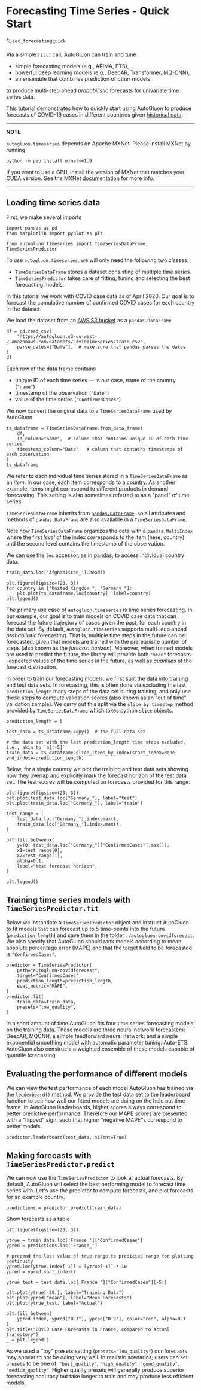 # Forecasting Time Series - Quick Start
:label:`sec_forecastingquick`

Via a simple `fit()` call, AutoGluon can train and tune

- simple forecasting models (e.g., ARIMA, ETS),
- powerful deep learning models (e.g., DeepAR, Transformer, MQ-CNN),
- an ensemble that combines prediction of other models

to produce multi-step ahead _probabilistic_ forecasts for univariate time series data.

This tutorial demonstrates how to quickly start using AutoGluon to produce forecasts of COVID-19 cases in different countries given [historical data](https://www.kaggle.com/c/covid19-global-forecasting-week-4).

---
**NOTE**

`autogluon.timeseries` depends on Apache MXNet. Please install MXNet by running

```shell
python -m pip install mxnet~=1.9
```

If you want to use a GPU, install the version of MXNet that matches your CUDA version. See the
MXNet [documentation](https://mxnet.apache.org/versions/1.9.1/get_started?) for more info.

---
## Loading time series data

First, we make several imports
```{.python .input}
import pandas as pd
from matplotlib import pyplot as plt

from autogluon.timeseries import TimeSeriesDataFrame, TimeSeriesPredictor
```
To use `autogluon.timeseries`, we will only need the following two classes:
- `TimeSeriesDataFrame` stores a dataset consisting of multiple time series.
- `TimeSeriesPredictor` takes care of fitting, tuning and selecting the best forecasting models.


In this tutorial we work with COVID case data as of April 2020.
Our goal is to forecast the cumulative number of confirmed COVID cases for each country in the dataset.

We load the dataset from an [AWS S3 bucket](https://aws.amazon.com/s3/) as a `pandas.DataFrame`
```{.python .input}
df = pd.read_csv(
    "https://autogluon.s3-us-west-2.amazonaws.com/datasets/CovidTimeSeries/train.csv",
    parse_dates=["Date"],  # make sure that pandas parses the dates
)
df
```
Each row of the data frame contains
- unique ID of each time series — in our case, name of the country (`"name"`)
- timestamp of the observation (`"Date"`)
- value of the time series (`"ConfirmedCases"`)

We now convert the original data to a `TimeSeriesDataFrame` used by AutoGluon
```{.python .input}
ts_dataframe = TimeSeriesDataFrame.from_data_frame(
    df,
    id_column="name",  # column that contains unique ID of each time series
    timestamp_column="Date",  # column that contains timestamps of each observation
)
ts_dataframe
```
We refer to each individual time series stored in a `TimeSeriesDataFrame` as an _item_.
In our case, each item corresponds to a country.
As another example, items might correspond to different products in demand forecasting.
This setting is also sometimes referred to as a "panel" of time series.

`TimeSeriesDataFrame` inherits from [`pandas.DataFrame`](https://pandas.pydata.org/pandas-docs/stable/reference/api/pandas.DataFrame.html), so all attributes and methods of `pandas.DataFrame` are also available in a `TimeSeriesDataFrame`.

Note how `TimeSeriesDataFrame` organizes the data with a `pandas.MultiIndex` where the first _level_ of the index
corresponds to the item (here, country) and the second level contains the timestamp of the observation.

We can use the `loc` accessor, as in pandas, to access individual country data.
```{.python .input}
train_data.loc['Afghanistan_'].head()
```

```{.python .input}
plt.figure(figsize=(20, 3))
for country in ["United Kingdom_", "Germany_"]:
    plt.plot(ts_dataframe.loc[country], label=country)
plt.legend()
```


The primary use case of `autogluon.timeseries` is time series forecasting. In our example, our goal is to train models on COVID case data
that can forecast the future trajectory of cases given the past, for each country in the data set.
By default, `autogluon.timeseries` supports multi-step ahead _probabilistic_ forecasting. That is, multiple time steps in the future
can be forecasted, given that models are trained with the prerequisite number of steps (also known as the _forecast horizon_).
Moreover, when trained models are used to predict the future, the library will provide both `"mean"`
forecasts--expected values of the time series in the future, as well as _quantiles_ of the forecast distribution.

In order to train our forecasting models, we first split the data into training and test data sets.
In forecasting, this is often done via excluding the last `prediction_length` many steps of the data set during training, and
only use these steps to compute validation scores (also known as an "out of time" validation sample).
We carry out this split via the `slice_by_timestep` method provided by `TimeSeriesDataFrame` which takes python `slice` objects.


```{.python .input}
prediction_length = 5

test_data = ts_dataframe.copy()  # the full data set

# the data set with the last prediction_length time steps excluded, i.e., akin to `a[:-5]`
train_data = ts_dataframe.slice_items_by_index(start_index=None, end_index=-prediction_length)
```

Below, for a single country we plot the training and test data sets showing how they overlap and explicitly mark the forecast horizon of the
test data set. The test scores will be computed on forecasts provided for this range.


```{.python .input}
plt.figure(figsize=(20, 3))
plt.plot(test_data.loc["Germany_"], label="test")
plt.plot(train_data.loc["Germany_"], label="train")

test_range = (
    test_data.loc["Germany_"].index.max(),
    train_data.loc["Germany_"].index.max(),
)

plt.fill_betweenx(
    y=(0, test_data.loc["Germany_"]["ConfirmedCases"].max()),
    x1=test_range[0],
    x2=test_range[1],
    alpha=0.1,
    label="test forecast horizon",
)

plt.legend()
```


## Training time series models with `TimeSeriesPredictor.fit`

Below we instantiate a `TimeSeriesPredictor` object and instruct AutoGluon to fit models that can forecast up to
5 time-points into the future (`prediction_length`) and save them in the folder `./autogluon-covidforecast`.
We also specify that AutoGluon should rank models according to mean absolute percentage error (MAPE) and that
the target field to be forecasted is `"ConfirmedCases"`.


```{.python .input}
predictor = TimeSeriesPredictor(
    path="autogluon-covidforecast",
    target="ConfirmedCases",
    prediction_length=prediction_length,
    eval_metric="MAPE",
)
predictor.fit(
    train_data=train_data,
    presets="low_quality",
)
```


In a short amount of time AutoGluon fits four time series forecasting models on the training data.
These models are three neural network forecasters: DeepAR, MQCNN, a simple feedforward neural network; and a simple exponential smoothing model with
automatic parameter tuning: Auto-ETS.
AutoGluon also constructs a weighted ensemble of these models capable of quantile forecasting.

## Evaluating the performance of different models

We can view the test performance of each model AutoGluon has trained via the `leaderboard()` method.
We provide the test data set to the leaderboard function to see how well our fitted models are doing on the held out time frame.
In AutoGluon leaderboards, higher scores always correspond to better predictive performance.
Therefore our MAPE scores are presented with a "flipped" sign, such that higher "negative MAPE"s correspond to better models.


```{.python .input}
predictor.leaderboard(test_data, silent=True)
```

## Making forecasts with `TimeSeriesPredictor.predict`

We can now use the `TimeSeriesPredictor` to look at actual forecasts.
By default, AutoGluon will select the best performing model to forecast time series with.
Let's use the predictor to compute forecasts, and plot forecasts for an example country.


```{.python .input}
predictions = predictor.predict(train_data)
```

Show forecasts as a table



```{.python .input}
plt.figure(figsize=(20, 3))

ytrue = train_data.loc['France_']["ConfirmedCases"]
ypred = predictions.loc['France_']

# prepend the last value of true range to predicted range for plotting continuity
ypred.loc[ytrue.index[-1]] = [ytrue[-1]] * 10
ypred = ypred.sort_index()

ytrue_test = test_data.loc['France_']["ConfirmedCases"][-5:]

plt.plot(ytrue[-30:], label="Training Data")
plt.plot(ypred["mean"], label="Mean Forecasts")
plt.plot(ytrue_test, label="Actual")

plt.fill_between(
    ypred.index, ypred["0.1"], ypred["0.9"], color="red", alpha=0.1
)
plt.title("COVID Case Forecasts in France, compared to actual trajectory")
_ = plt.legend()
```


As we used a "toy" presets setting (`presets="low_quality"`) our forecasts may appear to not be doing very well. In realistic scenarios,
users can set `presets` to be one of: `"best_quality"`, `"high_quality"`, `"good_quality"`, `"medium_quality"`.
Higher quality presets will generally produce superior forecasting accuracy but take longer to train and may produce less efficient models.
